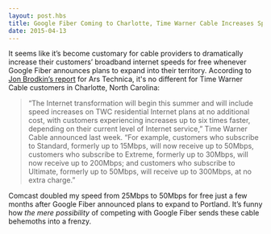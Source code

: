 ```yaml
---
layout: post.hbs
title: Google Fiber Coming to Charlotte, Time Warner Cable Increases Speeds up to 6x
date: 2015-04-13
---
```


It seems like it’s become customary for cable providers to dramatically increase their customers’ broadband internet speeds for free whenever Google Fiber announces plans to expand into their territory. According to [Jon Brodkin’s report](http://arstechnica.com/business/2015/04/google-fiber-plans-expansion-then-twc-makes-speeds-six-times-faster/) for Ars Technica, it's no different for Time Warner Cable customers in Charlotte, North Carolina:

> “The Internet transformation will begin this summer and will include speed increases on TWC residential Internet plans at no additional cost, with customers experiencing increases up to six times faster, depending on their current level of Internet service,” Time Warner Cable announced last week. “For example, customers who subscribe to Standard, formerly up to 15Mbps, will now receive up to 50Mbps, customers who subscribe to Extreme, formerly up to 30Mbps, will now receive up to 200Mbps; and customers who subscribe to Ultimate, formerly up to 50Mbps, will receive up to 300Mbps, at no extra charge.”

Comcast doubled my speed from 25Mbps to 50Mbps for free just a few months after Google Fiber announced plans to expand to Portland. It’s funny how _the mere possibility_ of competing with Google Fiber sends these cable behemoths into a frenzy.
